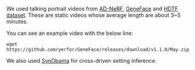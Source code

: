 We used talking portrait videos from [AD-NeRF](https://github.com/YudongGuo/AD-NeRF), [GeneFace](https://github.com/yerfor/GeneFace) and [HDTF dataset](https://github.com/MRzzm/HDTF). 
These are static videos whose average length are about 3~5 minutes.

You can see an example video with the below line:

```
wget https://github.com/yerfor/GeneFace/releases/download/v1.1.0/May.zip
```

We also used [SynObama](https://grail.cs.washington.edu/projects/AudioToObama/) for cross-driven setting inference.
